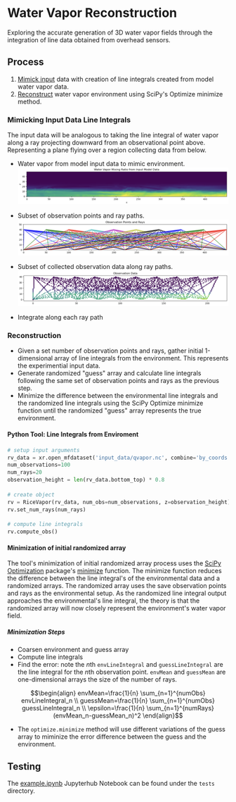 # Water Vapor Reconstruction

Exploring the accurate generation of 3D water vapor fields through the
integration of line data obtained from overhead sensors.


## Process
1. [Mimick input](#mimicking-input-data-line-integrals) data with creation of
   line integrals created from model water vapor data.
2. [Reconstruct](#reconstruction) water vapor environment using SciPy's
   Optimize minimize method.

### Mimicking Input Data Line Integrals
The input data will be analogous to taking the line integral of water vapor
along a ray projecting downward from an observational point above.
Representing a plane flying over a region collecting data from below.

* Water vapor from model input data to mimic environment.
![Water Vapor Slice](docs/images/qvapor_env.png)

* Subset of observation points and ray paths.
![Ob Points and Rays](docs/images/obs_points_and_rays.png)

* Subset of collected observation data along ray paths.
![Ob Points and Rays](docs/images/obs_data.png)

* Integrate along each ray path

### Reconstruction
- Given a set number of observation points and rays, gather initial
  1-dimensional array of line integrals from the environment. This represents
  the experimential input data.
- Generate randomized "guess" array and calculate line integrals following the
  same set of observation points and rays as the previous step.
- Minimize the difference between the environmental line integrals and the
  randomized line integrals using the SciPy Optimize minimize function until
  the randomized "guess" array represents the true environment.

#### Python Tool: Line Integrals from Enviroment
```python
# setup input arguments
rv_data = xr.open_mfdataset('input_data/qvapor.nc', combine='by_coords')
num_observations=100
num_rays=20
observation_height = len(rv_data.bottom_top) * 0.8

# create object
rv = RiceVapor(rv_data, num_obs=num_observations, z=observation_height)
rv.set_num_rays(num_rays)

# compute line integrals
rv.compute_obs()
```

#### Minimization of initial randomized array
The tool's minimization of initial randomized array process uses the [SciPy Optimization](https://docs.scipy.org/doc/scipy/reference/optimize.html)
package's [minimize](https://docs.scipy.org/doc/scipy/reference/generated/scipy.optimize.minimize.html)
function.
The minimize function reduces the difference between the line integral's of
the environmental data and a randomized arrays.
The randomized array uses the save observation points and rays as the
environmental setup.
As the randomized line integral output approaches the environmental's line
integral, the theory is that the randomized array will now closely represent
the environment's water vapor field.

##### Minimization Steps
* Coarsen environment and guess array
* Compute line integrals
* Find the error: note the *n*th `envLineIntegral` and `guessLineIntegral` are
the line integral for the *n*th observation point. `envMean` and `guessMean`
are one-dimensional arrays the size of the number of rays.
```math
\begin{align}
envMean=\frac{1}{n} \sum_{n=1}^{numObs} envLineIntegral_n \\
guessMean=\frac{1}{n} \sum_{n=1}^{numObs} guessLineIntegral_n \\
\epsilon=\frac{1}{n} \sum_{n=1}^{numRays}(envMean_n-guessMean_n)^2
\end{align}
```


* The `optimize.minimize` method will use different variations of the guess
  array to miminize the error difference between the guess and the
  environment.

## Testing
The [example.ipynb](tests/example.ipynb) Jupyterhub Notebook can be found
under the `tests` directory.
